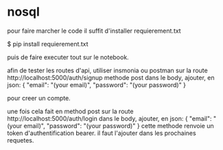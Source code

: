 # nosql

pour faire marcher le code il suffit d'installer requierement.txt

$ pip install requierement.txt

puis de faire executer tout sur le notebook.

afin de tester les routes d'api, utiliser insmonia ou postman sur la route http://localhost:5000/auth/signup methode post
dans le body, ajouter, en json:
{
    "email": "(your email)",
    "password": "(your password)"
}

pour creer un compte.

une fois cela fait en method post sur la route http://localhost:5000/auth/login
dans le body, ajouter, en json:
{
    "email": "(your email)",
    "password": "(your password)"
}
cette methode renvoie un token d'authentification bearer.
il faut l'ajouter dans les prochaines requetes.